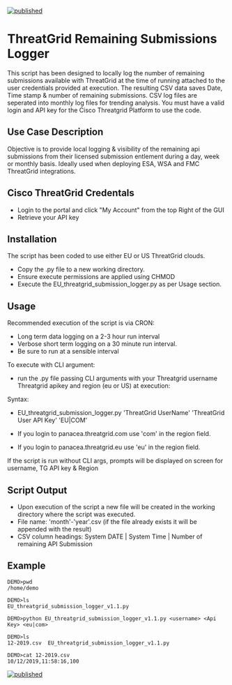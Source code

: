 [![published](https://static.production.devnetcloud.com/codeexchange/assets/images/devnet-published.svg)](https://developer.cisco.com/codeexchange/github/repo/DT-dev1/TG-EU_SubmissionLogger)

# ThreatGrid Remaining Submissions Logger

This script has been designed to locally log the number of remaining submissions available with ThreatGrid at the time of running attached to the user credentials provided at execution. The resulting CSV data saves Date, Time stamp & number of remaining submissions. CSV log files are seperated into monthly log files for trending analysis.   You must have a valid login and API key for the Cisco Threatgrid Platform to use the code. 

## Use Case Description

Objective is to provide local logging & visibility of the remaining api submissions from their licensed submission entlement during a day, week or monthly basis. Ideally used when deploying ESA, WSA and FMC ThreatGrid integrations.

## Cisco ThreatGrid Credentals

* Login to the portal and click "My Account" from the top Right of the GUI
* Retrieve your API key

## Installation

The script has been coded to use either EU or US ThreatGrid clouds.

- Copy the .py file to a new working directory.
- Ensure execute permissions are applied using CHMOD
- Execute the EU_threatgrid_submission_logger.py as per Usage section.

## Usage

Recommended execution of the script is via CRON:

- Long term data logging on a 2-3 hour run interval
- Verbose short term logging on a 30 minute run interval.
- Be sure to run at a sensible interval  

To execute with CLI argument:   
- run the .py file passing CLI arguments with your Threatgrid username Threatgrid apikey and region (eu or US) at execution:  

Syntax: 
- EU_threatgrid_submission_logger.py 'ThreatGrid UserName' 'ThreatGrid User API Key' 'EU|COM'

- If you login to panacea.threatgrid.com use 'com' in the region field.
- If you login to panacea.threatgrid.eu use 'eu' in the region field. 

If the script is run without CLI args,  prompts will be displayed on screen for username, TG API key & Region

## Script Output

- Upon execution of the script a new file will be created in the working directory where the script was executed.
- File name: 'month'-'year'.csv (if the file already exists it will be appended with the result)
- CSV column headings: System DATE | System Time | Number of remaining API Submission

## Example

````
DEMO>pwd
/home/demo

DEMO>ls
EU_threatgrid_submission_logger_v1.1.py

DEMO>python EU_threatgrid_submission_logger_v1.1.py <username> <Api Key> <eu|com>

DEMO>ls
12-2019.csv  EU_threatgrid_submission_logger_v1.1.py

DEMO>cat 12-2019.csv
10/12/2019,11:58:16,100

````
[![published](https://static.production.devnetcloud.com/codeexchange/assets/images/devnet-published.svg)](https://developer.cisco.com/codeexchange/github/repo/DT-dev1/TG-EU_SubmissionLogger)
